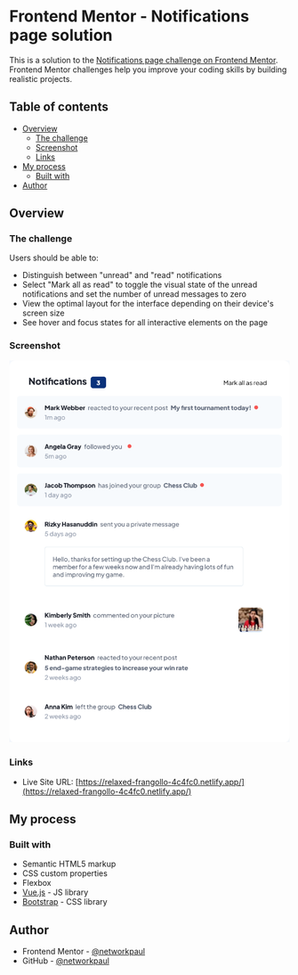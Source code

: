 # Frontend Mentor - Notifications page solution

This is a solution to the [Notifications page challenge on Frontend Mentor](https://www.frontendmentor.io/challenges/notifications-page-DqK5QAmKbC). Frontend Mentor challenges help you improve your coding skills by building realistic projects. 

## Table of contents

- [Overview](#overview)
  - [The challenge](#the-challenge)
  - [Screenshot](#screenshot)
  - [Links](#links)
- [My process](#my-process)
  - [Built with](#built-with)
- [Author](#author)

## Overview

### The challenge

Users should be able to:

- Distinguish between "unread" and "read" notifications
- Select "Mark all as read" to toggle the visual state of the unread notifications and set the number of unread messages to zero
- View the optimal layout for the interface depending on their device's screen size
- See hover and focus states for all interactive elements on the page

### Screenshot

![](./screenshot.png)

### Links

- Live Site URL: [https://relaxed-frangollo-4c4fc0.netlify.app/](https://relaxed-frangollo-4c4fc0.netlify.app/)

## My process

### Built with

- Semantic HTML5 markup
- CSS custom properties
- Flexbox
- [Vue.js](https://vuejs.org/) - JS library
- [Bootstrap](https://getbootstrap.com/) - CSS library

## Author

- Frontend Mentor - [@networkpaul](https://www.frontendmentor.io/profile/networkpaul)
- GitHub - [@networkpaul](https://github.com/networkpaul)
